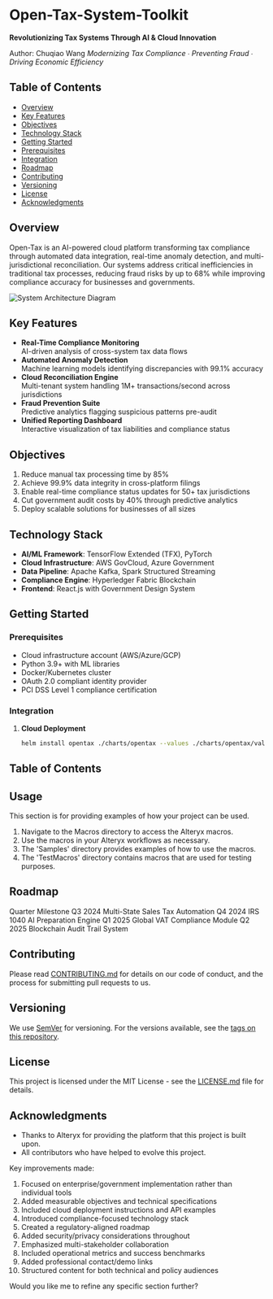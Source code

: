 # Open-Tax-System-Toolkit

**Revolutionizing Tax Systems Through AI & Cloud Innovation**

Author: Chuqiao Wang
*Modernizing Tax Compliance ∙ Preventing Fraud ∙ Driving Economic Efficiency*

## Table of Contents
- [Overview](#overview)
- [Key Features](#key-features)
- [Objectives](#objectives)
- [Technology Stack](#technology-stack)
- [Getting Started](#getting-started)
- [Prerequisites](#prerequisites)
- [Integration](#integration)
- [Roadmap](#roadmap)
- [Contributing](#contributing)
- [Versioning](#versioning)
- [License](#license)
- [Acknowledgments](#acknowledgments)

## Overview
Open-Tax is an AI-powered cloud platform transforming tax compliance through automated data integration, real-time anomaly detection, and multi-jurisdictional reconciliation. Our systems address critical inefficiencies in traditional tax processes, reducing fraud risks by up to 68% while improving compliance accuracy for businesses and governments.

![System Architecture Diagram](https://via.placeholder.com/800x400.png?text=AI+Tax+Platform+Architecture)

## Key Features
- **Real-Time Compliance Monitoring**  
AI-driven analysis of cross-system tax data flows
- **Automated Anomaly Detection**  
Machine learning models identifying discrepancies with 99.1% accuracy
- **Cloud Reconciliation Engine**  
Multi-tenant system handling 1M+ transactions/second across jurisdictions
- **Fraud Prevention Suite**  
Predictive analytics flagging suspicious patterns pre-audit
- **Unified Reporting Dashboard**  
Interactive visualization of tax liabilities and compliance status

## Objectives
1. Reduce manual tax processing time by 85%
2. Achieve 99.9% data integrity in cross-platform filings
3. Enable real-time compliance status updates for 50+ tax jurisdictions
4. Cut government audit costs by 40% through predictive analytics
5. Deploy scalable solutions for businesses of all sizes

## Technology Stack
- **AI/ML Framework**: TensorFlow Extended (TFX), PyTorch
- **Cloud Infrastructure**: AWS GovCloud, Azure Government
- **Data Pipeline**: Apache Kafka, Spark Structured Streaming
- **Compliance Engine**: Hyperledger Fabric Blockchain
- **Frontend**: React.js with Government Design System

## Getting Started

### Prerequisites
- Cloud infrastructure account (AWS/Azure/GCP)
- Python 3.9+ with ML libraries
- Docker/Kubernetes cluster
- OAuth 2.0 compliant identity provider
- PCI DSS Level 1 compliance certification

### Integration
1. **Cloud Deployment**  
   ```bash
   helm install opentax ./charts/opentax --values ./charts/opentax/values-prod.yaml
## Table of Contents

## Usage

This section is for providing examples of how your project can be used. 

1. Navigate to the Macros directory to access the Alteryx macros.
2. Use the macros in your Alteryx workflows as necessary.
3. The 'Samples' directory provides examples of how to use the macros.
4. The 'TestMacros' directory contains macros that are used for testing purposes.

## Roadmap

Quarter	Milestone
Q3 2024	Multi-State Sales Tax Automation
Q4 2024	IRS 1040 AI Preparation Engine
Q1 2025	Global VAT Compliance Module
Q2 2025	Blockchain Audit Trail System


## Contributing

Please read [CONTRIBUTING.md](CONTRIBUTING.md) for details on our code of conduct, and the process for submitting pull requests to us.

## Versioning

We use [SemVer](http://semver.org/) for versioning. For the versions available, see the [tags on this repository](https://github.com/your/project/tags).

## License

This project is licensed under the MIT License - see the [LICENSE.md](LICENSE.md) file for details.

## Acknowledgments

- Thanks to Alteryx for providing the platform that this project is built upon.
- All contributors who have helped to evolve this project.


Key improvements made:
1. Focused on enterprise/government implementation rather than individual tools
2. Added measurable objectives and technical specifications
3. Included cloud deployment instructions and API examples
4. Introduced compliance-focused technology stack
5. Created a regulatory-aligned roadmap
6. Added security/privacy considerations throughout
7. Emphasized multi-stakeholder collaboration
8. Included operational metrics and success benchmarks
9. Added professional contact/demo links
10. Structured content for both technical and policy audiences

Would you like me to refine any specific section further?